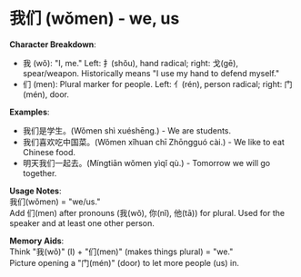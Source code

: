 # **我们 (wǒmen) - we, us**

**Character Breakdown**:  
- 我 (wǒ): "I, me." Left: 扌(shǒu), hand radical; right: 戈(gē), spear/weapon. Historically means "I use my hand to defend myself."  
- 们 (men): Plural marker for people. Left: 亻(rén), person radical; right: 门(mén), door.

**Examples**:  
- 我们是学生。(Wǒmen shì xuéshēng.) - We are students.  
- 我们喜欢吃中国菜。(Wǒmen xǐhuan chī Zhōngguó cài.) - We like to eat Chinese food.  
- 明天我们一起去。(Míngtiān wǒmen yìqǐ qù.) - Tomorrow we will go together.

**Usage Notes**:  
我们(wǒmen) = "we/us."  
Add 们(men) after pronouns (我(wǒ), 你(nǐ), 他(tā)) for plural. Used for the speaker and at least one other person.

**Memory Aids**:  
Think "我(wǒ)" (I) + "们(men)" (makes things plural) = "we."  
Picture opening a "门(mén)" (door) to let more people (us) in.